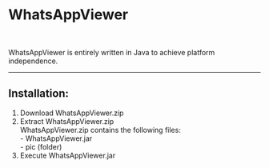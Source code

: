 # WhatsAppViewer
<br />

WhatsAppViewer is entirely written in Java to achieve platform independence.
<br />
________________________________________________________________________

Installation:
------------------------------------------------------------------------
1. Download WhatsAppViewer.zip
2. Extract WhatsAppViewer.zip
<br />WhatsAppViewer.zip contains the following files:
<br /><tab indent=20>- WhatsAppViewer.jar
<br /><tab indent=20>- pic (folder)
3. Execute WhatsAppViewer.jar
